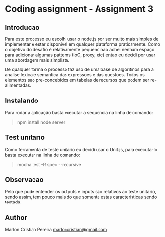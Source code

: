 # Coding assignment - Assignment 3

## Introducao
Para este processo eu escolhi usar o node.js por ser muito mais simples de implementar e estar disponivel 
em qualquer plataforma praticamente. Como o objetivo do desafio é relativamente pequeno nao achei nenhum 
espaço para adicionar algumas patterns (IoC, proxy, etc) entao eu decidi por usar uma abordagem mais 
simplista.

De qualquer forma o processo faz uso de uma base de algoritmos para a analise lexica e semantica das 
expressoes e das questoes. Todos os elementos sao pre-concebidos em tabelas de recursos que podem ser
re-alimentadas.

## Instalando
Para rodar a aplicação basta executar a sequencia na linha de comando:
> npm install
> node server

## Test unitario
Como ferramenta de teste unitario eu decidi usar o Unit.js, para executa-lo basta executar na linha de comando:
> mocha test -R spec --recursive

## Observacao
Pelo que pude entender os outputs e inputs são relativos ao teste unitario, sendo assim, tem pouco mais do que 
somente estas caracteristicas sendo testada. 

## Author
Marlon Cristian Pereira
marloncristian@gmail.com

